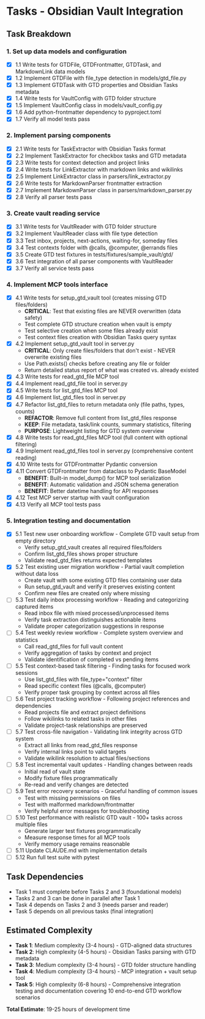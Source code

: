 # Tasks - Obsidian Vault Integration

## Task Breakdown

### 1. Set up data models and configuration
- [x] 1.1 Write tests for GTDFile, GTDFrontmatter, GTDTask, and MarkdownLink data models
- [x] 1.2 Implement GTDFile with file_type detection in models/gtd_file.py
- [x] 1.3 Implement GTDTask with GTD properties and Obsidian Tasks metadata
- [x] 1.4 Write tests for VaultConfig with GTD folder structure
- [x] 1.5 Implement VaultConfig class in models/vault_config.py
- [x] 1.6 Add python-frontmatter dependency to pyproject.toml
- [x] 1.7 Verify all model tests pass

### 2. Implement parsing components
- [x] 2.1 Write tests for TaskExtractor with Obsidian Tasks format
- [x] 2.2 Implement TaskExtractor for checkbox tasks and GTD metadata
- [x] 2.3 Write tests for context detection and project links
- [x] 2.4 Write tests for LinkExtractor with markdown links and wikilinks
- [x] 2.5 Implement LinkExtractor class in parsers/link_extractor.py
- [x] 2.6 Write tests for MarkdownParser frontmatter extraction
- [x] 2.7 Implement MarkdownParser class in parsers/markdown_parser.py
- [x] 2.8 Verify all parser tests pass

### 3. Create vault reading service
- [x] 3.1 Write tests for VaultReader with GTD folder structure
- [x] 3.2 Implement VaultReader class with file type detection
- [x] 3.3 Test inbox, projects, next-actions, waiting-for, someday files
- [x] 3.4 Test contexts folder with @calls, @computer, @errands files
- [x] 3.5 Create GTD test fixtures in tests/fixtures/sample_vault/gtd/
- [x] 3.6 Test integration of all parser components with VaultReader
- [x] 3.7 Verify all service tests pass

### 4. Implement MCP tools interface
- [x] 4.1 Write tests for setup_gtd_vault tool (creates missing GTD files/folders)
  - **CRITICAL**: Test that existing files are NEVER overwritten (data safety)
  - Test complete GTD structure creation when vault is empty
  - Test selective creation when some files already exist
  - Test context files creation with Obsidian Tasks query syntax
- [x] 4.2 Implement setup_gtd_vault tool in server.py
  - **CRITICAL**: Only create files/folders that don't exist - NEVER overwrite existing files
  - Use Path.exists() checks before creating any file or folder
  - Return detailed status report of what was created vs. already existed
- [x] 4.3 Write tests for read_gtd_file MCP tool
- [x] 4.4 Implement read_gtd_file tool in server.py
- [x] 4.5 Write tests for list_gtd_files MCP tool
- [x] 4.6 Implement list_gtd_files tool in server.py
- [x] 4.7 Refactor list_gtd_files to return metadata only (file paths, types, counts)
  - **REFACTOR**: Remove full content from list_gtd_files response
  - **KEEP**: File metadata, task/link counts, summary statistics, filtering
  - **PURPOSE**: Lightweight listing for GTD system overview
- [x] 4.8 Write tests for read_gtd_files MCP tool (full content with optional filtering)
- [x] 4.9 Implement read_gtd_files tool in server.py (comprehensive content reading)
- [x] 4.10 Write tests for GTDFrontmatter Pydantic conversion
- [x] 4.11 Convert GTDFrontmatter from dataclass to Pydantic BaseModel
  - **BENEFIT**: Built-in model_dump() for MCP tool serialization
  - **BENEFIT**: Automatic validation and JSON schema generation
  - **BENEFIT**: Better datetime handling for API responses
- [x] 4.12 Test MCP server startup with vault configuration
- [x] 4.13 Verify all MCP tool tests pass

### 5. Integration testing and documentation
- [x] 5.1 Test new user onboarding workflow - Complete GTD vault setup from empty directory
  - Verify setup_gtd_vault creates all required files/folders
  - Confirm list_gtd_files shows proper structure
  - Validate read_gtd_files returns expected templates
- [x] 5.2 Test existing user migration workflow - Partial vault completion without data loss
  - Create vault with some existing GTD files containing user data
  - Run setup_gtd_vault and verify it preserves existing content
  - Confirm new files are created only where missing
- [ ] 5.3 Test daily inbox processing workflow - Reading and categorizing captured items
  - Read inbox file with mixed processed/unprocessed items
  - Verify task extraction distinguishes actionable items
  - Validate proper categorization suggestions in response
- [ ] 5.4 Test weekly review workflow - Complete system overview and statistics
  - Call read_gtd_files for full vault content
  - Verify aggregation of tasks by context and project
  - Validate identification of completed vs pending items
- [ ] 5.5 Test context-based task filtering - Finding tasks for focused work sessions
  - Use list_gtd_files with file_type="context" filter
  - Read specific context files (@calls, @computer)
  - Verify proper task grouping by context across all files
- [ ] 5.6 Test project tracking workflow - Following project references and dependencies
  - Read projects file and extract project definitions
  - Follow wikilinks to related tasks in other files
  - Validate project-task relationships are preserved
- [ ] 5.7 Test cross-file navigation - Validating link integrity across GTD system
  - Extract all links from read_gtd_files response
  - Verify internal links point to valid targets
  - Validate wikilink resolution to actual files/sections
- [ ] 5.8 Test incremental vault updates - Handling changes between reads
  - Initial read of vault state
  - Modify fixture files programmatically
  - Re-read and verify changes are detected
- [ ] 5.9 Test error recovery scenarios - Graceful handling of common issues
  - Test with missing permissions on files
  - Test with malformed markdown/frontmatter
  - Verify helpful error messages for troubleshooting
- [ ] 5.10 Test performance with realistic GTD vault - 100+ tasks across multiple files
  - Generate larger test fixtures programmatically
  - Measure response times for all MCP tools
  - Verify memory usage remains reasonable
- [ ] 5.11 Update CLAUDE.md with implementation details
- [ ] 5.12 Run full test suite with pytest

## Task Dependencies

- Task 1 must complete before Tasks 2 and 3 (foundational models)
- Tasks 2 and 3 can be done in parallel after Task 1
- Task 4 depends on Tasks 2 and 3 (needs parser and reader)
- Task 5 depends on all previous tasks (final integration)

## Estimated Complexity

- **Task 1**: Medium complexity (3-4 hours) - GTD-aligned data structures
- **Task 2**: High complexity (4-5 hours) - Obsidian Tasks parsing with GTD metadata
- **Task 3**: Medium complexity (3-4 hours) - GTD folder structure handling
- **Task 4**: Medium complexity (3-4 hours) - MCP integration + vault setup tool
- **Task 5**: High complexity (6-8 hours) - Comprehensive integration testing and documentation covering 10 end-to-end GTD workflow scenarios

**Total Estimate**: 19-25 hours of development time
